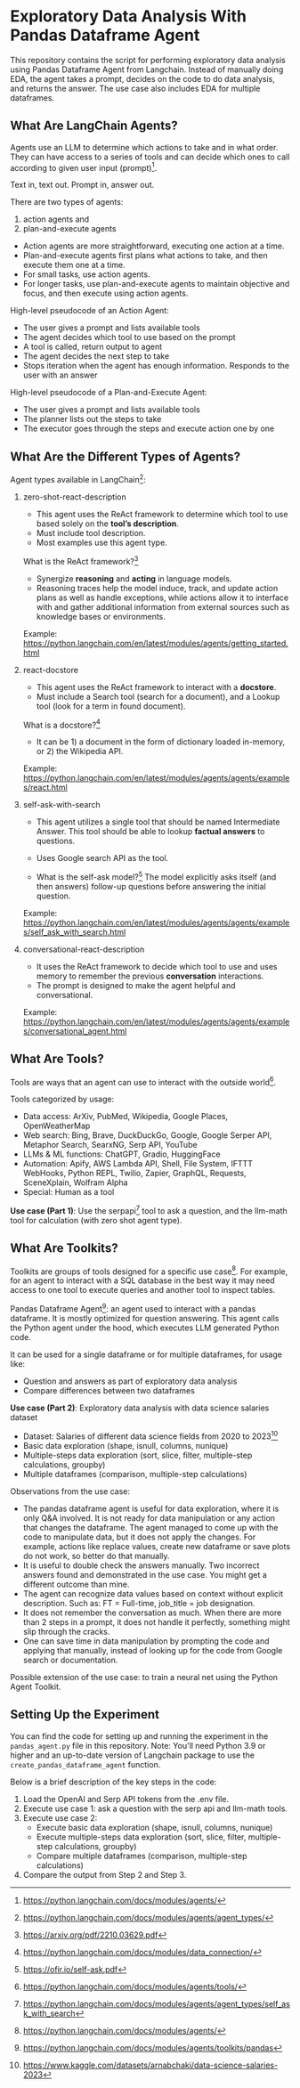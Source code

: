 # Exploratory Data Analysis With Pandas Dataframe Agent

This repository contains the script for performing exploratory data analysis using Pandas Dataframe Agent from Langchain. Instead of manually doing EDA, the agent takes a prompt, 
decides on the code to do data analysis, and returns the answer. The use case also includes EDA for multiple dataframes. 


## What Are LangChain Agents?

Agents use an LLM to determine which actions to take and in what order. They can have access to a series of tools and can decide which ones to call according to given user input (prompt)​[^1].

Text in, text out. Prompt in, answer out. 

There are two types of agents: 
1. action agents and 
2. plan-and-execute agents

- Action agents are more straightforward, executing one action at a time.
- Plan-and-execute agents first plans what actions to take, and then execute them one at a time.
- For small tasks, use action agents.
- For longer tasks, use plan-and-execute agents to maintain objective and focus, and then execute using action agents.

High-level pseudocode of an Action Agent:
-	The user gives a prompt and lists available tools
-	The agent decides which tool to use based on the prompt
-	A tool is called, return output to agent
-	The agent decides the next step to take
-	Stops iteration when the agent has enough information. Responds to the user with an answer

High-level pseudocode of a Plan-and-Execute Agent:
-	The user gives a prompt and lists available tools
-	The planner lists out the steps to take
-	The executor goes through the steps and execute action one by one 


## What Are the Different Types of Agents?

Agent types available in LangChain[^2]:

1. zero-shot-react-description
    - This agent uses the ReAct framework to determine which tool to use based solely on the <b>tool’s description</b>. 
    - Must include tool description.
    - Most examples use this agent type.

    What is the ReAct framework?[^3] 
    - Synergize <b>reasoning</b> and <b>acting</b> in language models.
    - Reasoning traces help the model induce, track, and update action plans as well as handle exceptions, while 
    actions allow it to interface with and gather additional information from external sources such as knowledge 
    bases or environments.

    Example: https://python.langchain.com/en/latest/modules/agents/getting_started.html

2. react-docstore
    - This agent uses the ReAct framework to interact with a <b>docstore</b>.
    - Must include a Search tool (search for a document), and a Lookup tool (look for a term in found document).

    What is a docstore?[^4]
    - It can be 1) a document in the form of dictionary loaded in-memory, or 2) the Wikipedia API.

    Example: https://python.langchain.com/en/latest/modules/agents/agents/examples/react.html

3. self-ask-with-search
    - This agent utilizes a single tool that should be named Intermediate Answer. This tool should be able to lookup <b>factual answers</b> to questions.
    - Uses Google search API as the tool.

    - What is the self-ask model?[^5]
    The model explicitly asks itself (and then answers) follow-up questions before answering the initial question.

    Example: https://python.langchain.com/en/latest/modules/agents/agents/examples/self_ask_with_search.html

4. conversational-react-description
    - It uses the ReAct framework to decide which tool to use and uses memory to remember the previous <b>conversation</b> interactions. 
    - The prompt is designed to make the agent helpful and conversational.

    Example: https://python.langchain.com/en/latest/modules/agents/agents/examples/conversational_agent.html


## What Are Tools?

Tools are ways that an agent can use to interact with the outside world[^6].

Tools categorized by usage:
-	Data access: ArXiv, PubMed, Wikipedia, Google Places, OpenWeatherMap
-	Web search: Bing, Brave, DuckDuckGo, Google, Google Serper API, Metaphor Search, SearxNG, Serp API, YouTube
-	LLMs & ML functions: ChatGPT, Gradio, HuggingFace 
-	Automation: Apify, AWS Lambda API, Shell, File System, IFTTT WebHooks, Python REPL, Twilio, Zapier, GraphQL, Requests, SceneXplain, Wolfram Alpha
-	Special: Human as a tool

<b>Use case (Part 1)</b>: Use the serpapi[^7] tool to ask a question, and the llm-math tool for calculation (with zero shot agent type).


## What Are Toolkits?

Toolkits are groups of tools designed for a specific use case[^8]. For example, for an agent to interact with a SQL database in the best way it may need access to one tool to execute queries and another tool to inspect tables.

Pandas Dataframe Agent[^10]: an agent used to interact with a pandas dataframe. It is mostly optimized for question answering.
This agent calls the Python agent under the hood, which executes LLM generated Python code.

It can be used for a single dataframe or for multiple dataframes, for usage like:
- Question and answers as part of exploratory data analysis
- Compare differences between two dataframes

<b>Use case (Part 2)</b>: Exploratory data analysis with data science salaries dataset
-	Dataset: Salaries of different data science fields from 2020 to 2023[^11]
-	Basic data exploration (shape, isnull, columns, nunique)
-	Multiple-steps data exploration (sort, slice, filter, multiple-step calculations, groupby)
-	Multiple dataframes (comparison, multiple-step calculations)


Observations from the use case: 
-	The pandas dataframe agent is useful for data exploration, where it is only Q&A involved. It is not ready for data manipulation or any action that changes the dataframe. The agent managed to come up with the code to manipulate data, but it does not apply the changes. For example, actions like replace values, create new dataframe or save plots do not work, so better do that manually.
-	It is useful to double check the answers manually. Two incorrect answers found and demonstrated in the use case. You might get a different outcome than mine.
-	The agent can recognize data values based on context without explicit description. Such as: FT = Full-time, job_title = job designation.
-	It does not remember the conversation as much. When there are more than 2 steps in a prompt, it does not handle it perfectly, something might slip through the cracks.
-	One can save time in data manipulation by prompting the code and applying that manually, instead of looking up for the code from Google search or documentation.

Possible extension of the use case: to train a neural net using the Python Agent Toolkit.


## Setting Up the Experiment

You can find the code for setting up and running the experiment in the `pandas_agent.py` file in this repository. 
Note: You'll need Python 3.9 or higher and an up-to-date version of Langchain package to use the `create_pandas_dataframe_agent` function.

Below is a brief description of the key steps in the code:

1. Load the OpenAI and Serp API tokens from the .env file.
2. Execute use case 1: ask a question with the serp api and llm-math tools.
3. Execute use case 2: 
    - Execute basic data exploration (shape, isnull, columns, nunique)
    - Execute multiple-steps data exploration (sort, slice, filter, multiple-step calculations, groupby)
    - Compare multiple dataframes (comparison, multiple-step calculations)
8. Compare the output from Step 2 and Step 3.


[^1]: https://python.langchain.com/docs/modules/agents/
[^2]: https://python.langchain.com/docs/modules/agents/agent_types/
[^3]: https://arxiv.org/pdf/2210.03629.pdf
[^4]: https://python.langchain.com/docs/modules/data_connection/
[^5]: https://ofir.io/self-ask.pdf
[^6]: https://python.langchain.com/docs/modules/agents/tools/
[^7]: https://python.langchain.com/docs/modules/agents/agent_types/self_ask_with_search
[^8]: https://python.langchain.com/docs/modules/agents/
[^9]: https://python.langchain.com/docs/modules/agents/toolkits/
[^10]: https://python.langchain.com/docs/modules/agents/toolkits/pandas
[^11]: https://www.kaggle.com/datasets/arnabchaki/data-science-salaries-2023